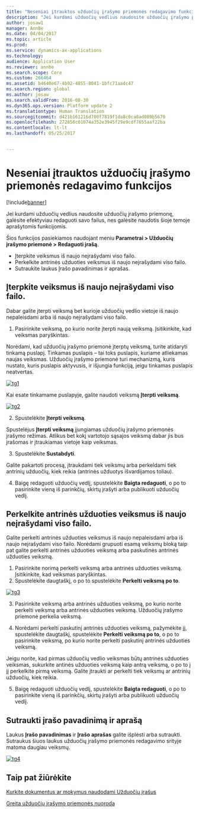 ```yaml
---
title: "Neseniai įtrauktos užduočių įrašymo priemonės redagavimo funkcijos"
description: "Jei kurdami užduočių vedlius naudosite užduočių įrašymo priemonę, galėsite efektyviau redaguoti savo failus, nes galėsite naudotis šioje temoje aprašytomis funkcijomis."
author: josaw1
manager: AnnBe
ms.date: 04/04/2017
ms.topic: article
ms.prod: 
ms.service: dynamics-ax-applications
ms.technology: 
audience: Application User
ms.reviewer: annbe
ms.search.scope: Core
ms.custom: 266464
ms.assetid: b4640e67-4b92-4855-8041-1bfc71aadc47
ms.search.region: global
ms.author: josaw
ms.search.validFrom: 2016-08-30
ms.dyn365.ops.version: Platform update 2
ms.translationtype: Human Translation
ms.sourcegitcommit: d421b161216d700f7819f1da8c0ca8ad089b5670
ms.openlocfilehash: 272856c01074a352e3945f29e9cdf7655aaf22ba
ms.contentlocale: lt-lt
ms.lasthandoff: 05/25/2017


---
```


# <a name="recently-added-editing-features-in-task-recorder"></a>Neseniai įtrauktos užduočių įrašymo priemonės redagavimo funkcijos

[!include[banner](../includes/banner.md)]


Jei kurdami užduočių vedlius naudosite užduočių įrašymo priemonę, galėsite efektyviau redaguoti savo failus, nes galėsite naudotis šioje temoje aprašytomis funkcijomis.

Šios funkcijos pasiekiamos naudojant meniu **Parametrai &gt; Užduočių įrašymo priemonė &gt; Redaguoti įrašą**.

-   Įterpkite veiksmus iš naujo neįrašydami viso failo.
-   Perkelkite antrinės užduoties veiksmus iš naujo neįrašydami viso failo.
-   Sutraukite laukus Įrašo pavadinimas ir aprašas.

## <a name="insert-steps-without-rerecording-the-entire-file"></a>Įterpkite veiksmus iš naujo neįrašydami viso failo.
Dabar galite įterpti veiksmą bet kurioje užduočių vedlio vietoje iš naujo nepaleisdami arba iš naujo neįrašydami viso failo.

1.  Pasirinkite veiksmą, po kurio norite įterpti naują veiksmą. Įsitikinkite, kad veiksmas paryškintas.

Norėdami, kad užduočių įrašymo priemonė įterptų veiksmą, turite atidaryti tinkamą puslapį. Tinkamas puslapis – tai toks puslapis, kuriame atliekamas naujas veiksmas. Užduočių įrašymo priemonė turi mechanizmą, kuris nustato, kuris puslapis aktyvusis, ir išjungia funkciją, jeigu tinkamas puslapis neatvertas. 

[![tg1](./media/tg1.png)](./media/tg1.png) 


Kai esate tinkamame puslapyje, galite naudoti veiksmą **Įterpti veiksmą**.

[![tg2](./media/tg2-231x300.png)](./media/tg2.png)

2. Spustelėkite **Įterpti veiksmą**.

Spustelėjus **Įterpti veiksmą** įjungiamas užduočių įrašymo priemonės įrašymo režimas. Atlikus bet kokį vartotojo sąsajos veiksmą dabar jis bus įrašomas ir įtraukiamas vietoje kaip veiksmas.

3. Spustelėkite **Sustabdyti**.

Galite pakartoti procesą, įtraukdami tiek veiksmų arba perkeldami tiek antrinių užduočių, kiek reikia (antrinės užduotys išvardijamos toliau).

4. Baigę redaguoti užduočių vedlį, spustelėkite **Baigta redaguoti**, o po to pasirinkite vieną iš parinkčių, skirtų įrašyti arba publikuoti užduočių vedlį.

## <a name="move-steps-under-a-subtask-without-rerecording-the-entire-file"></a>Perkelkite antrinės užduoties veiksmus iš naujo neįrašydami viso failo.
Galite perkelti antrinės užduoties veiksmus iš naujo nepaleisdami arba iš naujo neįrašydami viso failo. Norėdami grupuoti esamą veiksmų bloką taip pat galite perkelti antrinės užduoties veiksmą arba paskutinės antrinės užduoties veiksmą.

1.  Pasirinkite norimą perkelti veiksmą arba antrinės užduoties veiksmą. Įsitikinkite, kad veiksmas paryškintas.
2.  Spustelėkite daugtaškį, o po to spustelėkite **Perkelti veiksmą po to**.

[![tg3](./media/tg3.png)](./media/tg3.png)

3. Pasirinkite veiksmą arba antrinės užduoties veiksmą, po kurio norite perkelti veiksmą arba antrinės užduoties veiksmą. Užduočių įrašymo priemonė perkelia veiksmą.

4. Norėdami perkelti paskutinį antrinės užduoties veiksmą, pažymėkite jį, spustelėkite daugtaškį, spustelėkite **Perkelti veiksmą po to**, o po to pasirinkite veiksmą, po kurio norite perkelti paskutinį antrinės užduoties veiksmą.

Jeigu norite, kad pirmas užduočių vedlio veiksmas būtų antrinės užduoties veiksmas, sukurkite antinės užduoties veiksmą kaip antrą veiksmą, o po to į jį perkelkite pirmą veiksmą. Galite įtraukti ar perkelti tiek veiksmų ar antrinių užduočių, kiek reikia.

5. Baigę redaguoti užduočių vedlį, spustelėkite **Baigta redaguoti**, o po to pasirinkite vieną iš parinkčių, skirtų įrašyti arba publikuoti užduočių vedlį.

## <a name="collapse-recording-name-and-description"></a>Sutraukti įrašo pavadinimą ir aprašą
Laukus **Įrašo pavadinimas** ir **Įrašo aprašas** galite išplėsti arba sutraukti. Sutraukus šiuos laukus užduočių įrašymo priemonės redagavimo srityje matoma daugiau veiksmų. 

[![tg4](./media/tg4-300x252.png)](./media/tg4.png)  

<a name="see-also"></a>Taip pat žiūrėkite
--------

[Kurkite dokumentus ar mokymus naudodami Užduočių įrašus](/dynamics365/operations/dev-itpro/user-interface/task-recorder)

[Greita užduočių įrašymo priemonės nuoroda](/dynamics365/operations/dev-itpro/user-interface/task-recorder-quick-reference)




